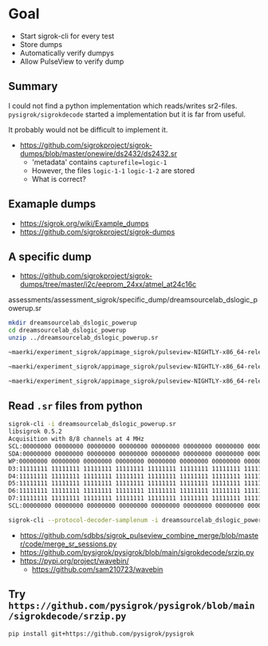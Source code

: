 # Goal

* Start sigrok-cli for every test
* Store dumps
* Automatically verify dumpys
* Allow PulseView to verify dump

## Summary

I could not find a python implementation which reads/writes sr2-files.
`pysigrok/sigrokdecode` started a implementation but it is far from useful.

It probably would not be difficult to implement it.

* https://github.com/sigrokproject/sigrok-dumps/blob/master/onewire/ds2432/ds2432.sr
  * 'metadata' contains `capturefile=logic-1`
  * However, the files `logic-1-1` `logic-1-2` are stored
  * What is correct?

## Examaple dumps

* https://sigrok.org/wiki/Example_dumps
* https://github.com/sigrokproject/sigrok-dumps


## A specific dump

* https://github.com/sigrokproject/sigrok-dumps/tree/master/i2c/eeprom_24xx/atmel_at24c16c

assessments/assessment_sigrok/specific_dump/dreamsourcelab_dslogic_powerup.sr

```bash
mkdir dreamsourcelab_dslogic_powerup
cd dreamsourcelab_dslogic_powerup
unzip ../dreamsourcelab_dslogic_powerup.sr

~maerki/experiment_sigrok/appimage_sigrok/pulseview-NIGHTLY-x86_64-release.appimage dreamsourcelab_dslogic_powerup.sr

~maerki/experiment_sigrok/appimage_sigrok/pulseview-NIGHTLY-x86_64-release.appimage --dont-scan --clean --settings pulseview_session.pvs --input-file dreamsourcelab_dslogic_powerup.sr

~maerki/experiment_sigrok/appimage_sigrok/pulseview-NIGHTLY-x86_64-release.appimage --dont-scan --clean --settings pulseview_session.pvs --input-file lcsoft-mini-board-fx2-init.sr
```

## Read `.sr` files from python

```bash
sigrok-cli -i dreamsourcelab_dslogic_powerup.sr
libsigrok 0.5.2
Acquisition with 8/8 channels at 4 MHz
SCL:00000000 00000000 00000000 00000000 00000000 00000000 00000000 00000000
SDA:00000000 00000000 00000000 00000000 00000000 00000000 00000000 00000000
WP:00000000 00000000 00000000 00000000 00000000 00000000 00000000 00000000
D3:11111111 11111111 11111111 11111111 11111111 11111111 11111111 11111111
D4:11111111 11111111 11111111 11111111 11111111 11111111 11111111 11111111
D5:11111111 11111111 11111111 11111111 11111111 11111111 11111111 11111111
D6:11111111 11111111 11111111 11111111 11111111 11111111 11111111 11111111
D7:11111111 11111111 11111111 11111111 11111111 11111111 11111111 11111111
SCL:00000000 00000000 00000000 00000000 00000000 00000000 00000000 00000000

sigrok-cli --protocol-decoder-samplenum -i dreamsourcelab_dslogic_powerup.sr -P i2c,eeprom24xx

```

* https://github.com/sdbbs/sigrok_pulseview_combine_merge/blob/master/code/merge_sr_sessions.py
* https://github.com/pysigrok/pysigrok/blob/main/sigrokdecode/srzip.py
* https://pypi.org/project/wavebin/
  * https://github.com/sam210723/wavebin

## Try `https://github.com/pysigrok/pysigrok/blob/main/sigrokdecode/srzip.py`

```bash
pip install git+https://github.com/pysigrok/pysigrok
```